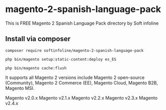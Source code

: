 # magento-2-spanish-language-pack
This is FREE Magento 2 Spanish Language Pack directory by Soft infoline

## Install via composer

```
composer require softinfoline/magento-2-spanish-language-pack
```

```
php bin/magento setup:static-content:deploy es_ES
```

```
php bin/magento cache:flush
```

It supports all Magento 2 versions include Magento 2 open-source (Community), Magento 2 Commerce (EE), Magento Cloud, Magento B2B, Magento MSI.

Magento v2.0.x Magento v2.1.x Magento v2.2.x Magento v2.3.x Magento v2.4.x
